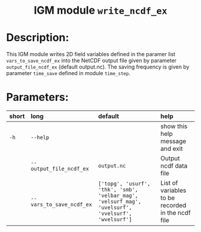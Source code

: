 ### <h1 align="center" id="title">IGM module `write_ncdf_ex` </h1>

# Description:

This IGM module writes 2D field variables defined in the paramer list `vars_to_save_ncdf_ex` into the NetCDF output file given by parameter `output_file_ncdf_ex` (default output.nc). The saving frequency is given by parameter `time_save` defined in module `time_step`.

 
# Parameters: 


|short|long|default|help|
| :--- | :--- | :--- | :--- |
|`-h`|`--help`||show this help message and exit|
||`--output_file_ncdf_ex`|`output.nc`|Output ncdf data file|
||`--vars_to_save_ncdf_ex`|`['topg', 'usurf', 'thk', 'smb', 'velbar_mag', 'velsurf_mag', 'uvelsurf', 'vvelsurf', 'wvelsurf']`|List of variables to be recorded in the ncdf file|
